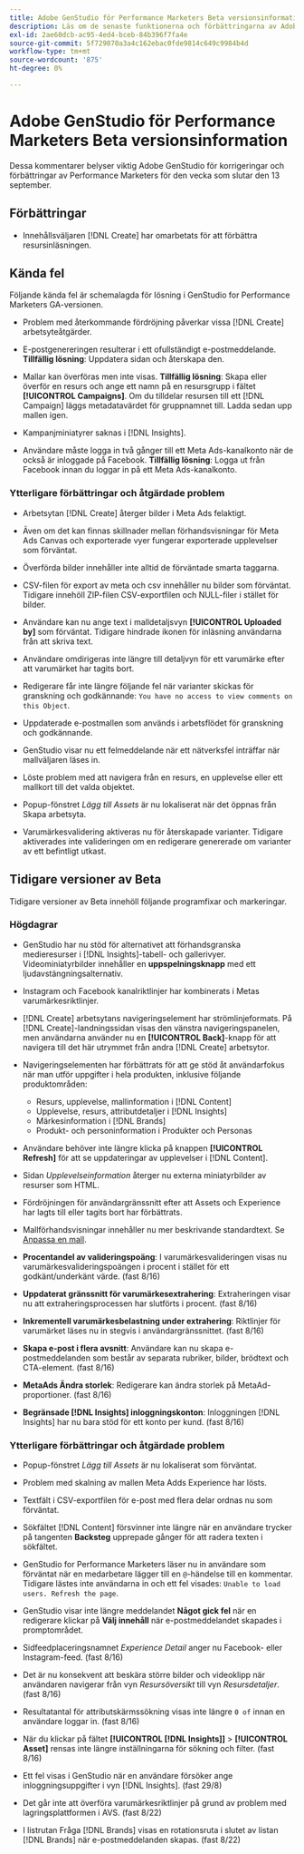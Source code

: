 ```yaml
---
title: Adobe GenStudio för Performance Marketers Beta versionsinformation
description: Läs om de senaste funktionerna och förbättringarna av Adobe GenStudion för Performance Marketers.
exl-id: 2ae60dcb-ac95-4ed4-bceb-84b396f7fa4e
source-git-commit: 5f729070a3a4c162ebac0fde9814c649c9984b4d
workflow-type: tm+mt
source-wordcount: '875'
ht-degree: 0%

---
```


# Adobe GenStudio för Performance Marketers Beta versionsinformation

Dessa kommentarer belyser viktig Adobe GenStudio för korrigeringar och förbättringar av Performance Marketers för den vecka som slutar den 13 september.

## Förbättringar

* Innehållsväljaren [!DNL Create] har omarbetats för att förbättra resursinläsningen. <!-- GS-2586 -->

## Kända fel

Följande kända fel är schemalagda för lösning i GenStudio for Performance Marketers GA-versionen.

* Problem med återkommande fördröjning påverkar vissa [!DNL Create] arbetsyteåtgärder. <!-- GS-5203 -->

* E-postgenereringen resulterar i ett ofullständigt e-postmeddelande. **Tillfällig lösning**: Uppdatera sidan och återskapa den. <!-- GS-5209 -->

* Mallar kan överföras men inte visas. **Tillfällig lösning**: Skapa eller överför en resurs och ange ett namn på en resursgrupp i fältet **[!UICONTROL Campaigns]**. Om du tilldelar resursen till ett [!DNL Campaign] läggs metadatavärdet för gruppnamnet till. Ladda sedan upp mallen igen. <!-- GS-4815 -->

* Kampanjminiatyrer saknas i [!DNL Insights]. <!-- GS-4648 -->

* Användare måste logga in två gånger till ett Meta Ads-kanalkonto när de också är inloggade på Facebook. **Tillfällig lösning**: Logga ut från Facebook innan du loggar in på ett Meta Ads-kanalkonto. <!-- GS-4806 -->

### Ytterligare förbättringar och åtgärdade problem

* Arbetsytan [!DNL Create] återger bilder i Meta Ads felaktigt. <!-- GS-4864 -->

* Även om det kan finnas skillnader mellan förhandsvisningar för Meta Ads Canvas och exporterade vyer fungerar exporterade upplevelser som förväntat. <!-- GS-4492 4401 -->

* Överförda bilder innehåller inte alltid de förväntade smarta taggarna. <!-- GS-4856 -->

* CSV-filen för export av meta och csv innehåller nu bilder som förväntat. Tidigare innehöll ZIP-filen CSV-exportfilen och NULL-filer i stället för bilder.  <!-- GS-5107 -->

* Användare kan nu ange text i malldetaljsvyn **[!UICONTROL Uploaded by]** som förväntat. Tidigare hindrade ikonen för inläsning användarna från att skriva text. <!-- GS-4887 -->

* Användare omdirigeras inte längre till detaljvyn för ett varumärke efter att varumärket har tagits bort. <!-- GS-2663 -->

* Redigerare får inte längre följande fel när varianter skickas för granskning och godkännande: `You have no access to view comments on this Object`. <!-- GS-5140 -->

* Uppdaterade e-postmallen som används i arbetsflödet för granskning och godkännande. <!-- GS-5239 -->

* GenStudio visar nu ett felmeddelande när ett nätverksfel inträffar när mallväljaren läses in. <!-- GS-4682 -->

* Löste problem med att navigera från en resurs, en upplevelse eller ett mallkort till det valda objektet. <!-- GS-4390 -->

* Popup-fönstret _Lägg till Assets_ är nu lokaliserat när det öppnas från Skapa arbetsyta.  <!-- GS-4867 -->

* Varumärkesvalidering aktiveras nu för återskapade varianter. Tidigare aktiverades inte valideringen om en redigerare genererade om varianter av ett befintligt utkast. <!-- GS-3971 -->

## Tidigare versioner av Beta

Tidigare versioner av Beta innehöll följande programfixar och markeringar.

### Högdagrar

* GenStudio har nu stöd för alternativet att förhandsgranska medieresurser i [!DNL Insights]-tabell- och gallerivyer. Videominiatyrbilder innehåller en **uppspelningsknapp** med ett ljudavstängningsalternativ. <!-- GS-4398 -->

* Instagram och Facebook kanalriktlinjer har kombinerats i Metas varumärkesriktlinjer.

* [!DNL Create] arbetsytans navigeringselement har strömlinjeformats. På [!DNL Create]-landningssidan visas den vänstra navigeringspanelen, men användarna använder nu en **[!UICONTROL Back]**-knapp för att navigera till det här utrymmet från andra [!DNL Create] arbetsytor.

* Navigeringselementen har förbättrats för att ge stöd åt användarfokus när man utför uppgifter i hela produkten, inklusive följande produktområden:

   * Resurs, upplevelse, mallinformation i [!DNL Content]
   * Upplevelse, resurs, attributdetaljer i [!DNL Insights]
   * Märkesinformation i [!DNL Brands]
   * Produkt- och personinformation i Produkter och Personas

* Användare behöver inte längre klicka på knappen **[!UICONTROL Refresh]** för att se uppdateringar av upplevelser i [!DNL Content].

* Sidan _Upplevelseinformation_ återger nu externa miniatyrbilder av resurser som HTML.

* Fördröjningen för användargränssnitt efter att Assets och Experience har lagts till eller tagits bort har förbättrats.

* Mallförhandsvisningar innehåller nu mer beskrivande standardtext. Se [Anpassa en mall](https://experienceleague.adobe.com/en/docs/genstudio/user-guide/content/templates/customize-template#template-preview).

* **Procentandel av valideringspoäng**: I varumärkesvalideringen visas nu varumärkesvalideringspoängen i procent i stället för ett godkänt/underkänt värde. (fast 8/16)

* **Uppdaterat gränssnitt för varumärkesextrahering**: Extraheringen visar nu att extraheringsprocessen har slutförts i procent. (fast 8/16)

* **Inkrementell varumärkesbelastning under extrahering**: Riktlinjer för varumärket läses nu in stegvis i användargränssnittet. (fast 8/16)

* **Skapa e-post i flera avsnitt**: Användare kan nu skapa e-postmeddelanden som består av separata rubriker, bilder, brödtext och CTA-element. (fast 8/16)

* **MetaAds Ändra storlek**: Redigerare kan ändra storlek på MetaAd-proportioner. (fast 8/16)

* **Begränsade [!DNL Insights] inloggningskonton**: Inloggningen [!DNL Insights] har nu bara stöd för ett konto per kund. (fast 8/16)

### Ytterligare förbättringar och åtgärdade problem

* Popup-fönstret _Lägg till Assets_ är nu lokaliserat som förväntat. <!-- GS-3834 -->

* Problem med skalning av mallen Meta Adds Experience har lösts. <!-- GS-4174 -->

* Textfält i CSV-exportfilen för e-post med flera delar ordnas nu som förväntat. <!-- GS-4013 -->

* Sökfältet [!DNL Content] försvinner inte längre när en användare trycker på tangenten **Backsteg** upprepade gånger för att radera texten i sökfältet.  <!-- GS-4543 -->

* GenStudio for Performance Marketers läser nu in användare som förväntat när en medarbetare lägger till en `@`-händelse till en kommentar. Tidigare lästes inte användarna in och ett fel visades: `Unable to load users. Refresh the page`. <!-- GS-4113 -->

* GenStudio visar inte längre meddelandet **Något gick fel** när en redigerare klickar på **Välj innehåll** när e-postmeddelandet skapades i promptområdet. <!-- GS-4879 -->

* Sidfeedplaceringsnamnet _Experience Detail_ anger nu Facebook- eller Instagram-feed. (fast 8/16)

* Det är nu konsekvent att beskära större bilder och videoklipp när användaren navigerar från vyn _Resursöversikt_ till vyn _Resursdetaljer_. (fast 8/16)

* Resultatantal för attributskärmssökning visas inte längre `0 of` innan en användare loggar in. (fast 8/16) <!-- GS-3665 -->

* När du klickar på fältet **[!UICONTROL [!DNL Insights]]** > **[!UICONTROL Asset]** rensas inte längre inställningarna för sökning och filter. (fast 8/16) <!-- GS-3476 -->

* Ett fel visas i GenStudio när en användare försöker ange inloggningsuppgifter i vyn [!DNL Insights]. (fast 29/8) <!-- GS-4689 -->

* Det går inte att överföra varumärkesriktlinjer på grund av problem med lagringsplattformen i AVS. (fast 8/22) <!-- GS-4369 -->

* I listrutan Fråga [!DNL Brands] visas en rotationsruta i slutet av listan [!DNL Brands] när e-postmeddelanden skapas. (fast 8/22) <!-- GS-4077 -->
